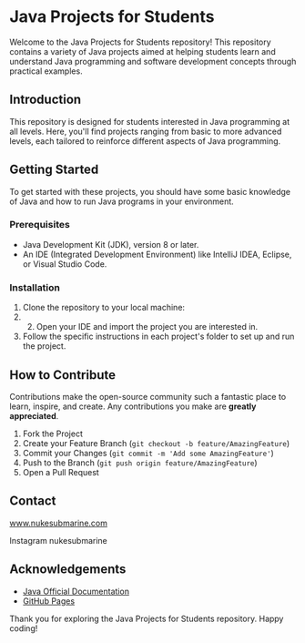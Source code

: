 # Java Projects for Students

Welcome to the Java Projects for Students repository! This repository contains a variety of Java projects aimed at helping students learn and understand Java programming and software development concepts through practical examples.

## Introduction

This repository is designed for students interested in Java programming at all levels. Here, you'll find projects ranging from basic to more advanced levels, each tailored to reinforce different aspects of Java programming.

## Getting Started

To get started with these projects, you should have some basic knowledge of Java and how to run Java programs in your environment.

### Prerequisites

- Java Development Kit (JDK), version 8 or later.
- An IDE (Integrated Development Environment) like IntelliJ IDEA, Eclipse, or Visual Studio Code.

### Installation

1. Clone the repository to your local machine:
2. 2. Open your IDE and import the project you are interested in.
3. Follow the specific instructions in each project's folder to set up and run the project.

## How to Contribute

Contributions make the open-source community such a fantastic place to learn, inspire, and create. Any contributions you make are **greatly appreciated**.

1. Fork the Project
2. Create your Feature Branch (`git checkout -b feature/AmazingFeature`)
3. Commit your Changes (`git commit -m 'Add some AmazingFeature'`)
4. Push to the Branch (`git push origin feature/AmazingFeature`)
5. Open a Pull Request

## Contact

www.nukesubmarine.com

Instagram nukesubmarine

## Acknowledgements

- [Java Official Documentation](https://docs.oracle.com/javase/8/docs/)
- [GitHub Pages](https://pages.github.com/)

Thank you for exploring the Java Projects for Students repository. Happy coding!
